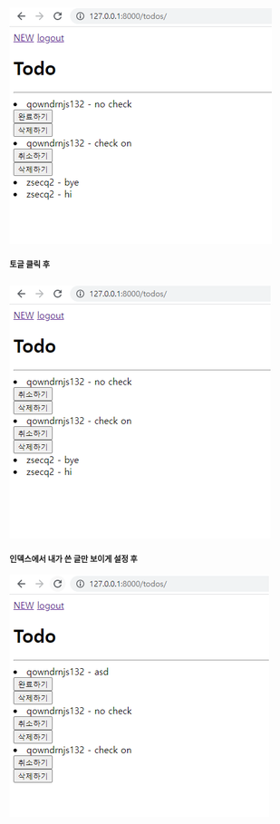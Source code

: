 
![ex_screenshot](./1.PNG)
---
#### 토글 클릭 후
![ex_screenshot](./2.PNG)
---
#### 인덱스에서 내가 쓴 글만 보이게 설정 후
![ex_screenshot](./3.PNG)